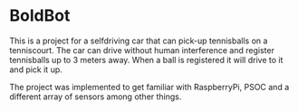 # BoldBot 

This is a project for a selfdriving car that can pick-up tennisballs on a tenniscourt. The car can drive without human interference and register tennisballs up to 3 meters away. 
When a ball is registered it will drive to it and pick it up. 

The project was implemented to get familiar with RaspberryPi, PSOC and a different array of sensors among other things. 
